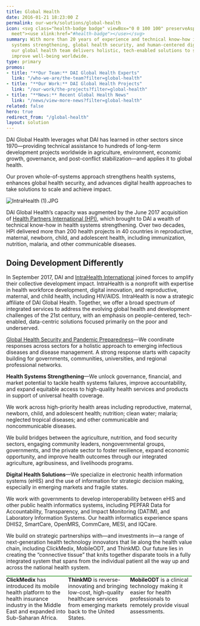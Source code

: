 ```yaml
---
title: Global Health
date: 2016-01-21 18:23:00 Z
permalink: our-work/solutions/global-health
icon: <svg class="health-badge badge" viewBox="0 0 100 100" preserveAspectRatio="xMinYMax
  meet"><use xlink:href="#health-badge"></use></svg>
summary: With more than 20 years of experience and technical know-how in health
  systems strengthening, global health security, and human-centered digital design,
  our global health team delivers holistic, tech-enabled solutions to save lives and
  improve well-being worldwide.
type: primary
promos:
- title: "**Our Team:** DAI Global Health Experts"
  link: "/who-we-are/the-team?filter=global-health"
- title: "**Our Work:** DAI Global Health Projects"
  link: "/our-work/the-projects?filter=global-health"
- title: "**News:** Recent Global Health News"
  link: "/news/view-more-news?filter=global-health"
related: false
hero: true
redirect_from: "/global-health"
layout: solution
---
```


DAI Global Health leverages what DAI has learned in other sectors since 1970—providing technical assistance to hundreds of long-term development projects worldwide in agriculture, environment, economic growth, governance, and post-conflict stabilization—and applies it to global health.

Our proven whole-of-systems approach strengthens health systems, enhances global health security, and advances digital health approaches to take solutions to scale and achieve impact.

![IntraHealth (1).JPG](/uploads/IntraHealth%20(1).JPG)

DAI Global Health’s capacity was augmented by the June 2017 acquisition of [Health Partners International (HPI)](http://healthpartners-int.co.uk/), which brought to DAI a wealth of technical know-how in health systems strengthening. Over two decades, HPI delivered more than 200 health projects in 40 countries in reproductive, maternal, newborn, child, and adolescent health, including immunization, nutrition, malaria, and other communicable diseases.

## Doing Development Differently

In September 2017, DAI and [IntraHealth International](https://www.intrahealth.org/) joined forces to amplify their collective development impact. IntraHealth is a nonprofit with expertise in health workforce development, digital innovation, and reproductive, maternal, and child health, including HIV/AIDS. IntraHealth is now a strategic affiliate of DAI Global Health. Together, we offer a broad spectrum of integrated services to address the evolving global health and development challenges of the 21st century, with an emphasis on people-centered, tech-enabled, data-centric solutions focused primarily on the poor and underserved. 

[Global Health Security and Pandemic Preparedness](/our-work/solutions/health-solutions/global-health-security-and-pandemic-preparedness)—We coordinate responses across sectors for a holistic approach to emerging infectious diseases and disease management. A strong response starts with capacity building for governments, communities, universities, and regional professional networks.

**Health Systems Strengthening**—We unlock governance, financial, and market potential to tackle health systems failures, improve accountability, and expand equitable access to high-quality health services and products in support of universal health coverage. 

We work across high-priority health areas including reproductive, maternal, newborn, child, and adolescent health; nutrition; clean water; malaria; neglected tropical diseases; and other communicable and noncommunicable diseases. 

We build bridges between the agriculture, nutrition, and food security sectors, engaging community leaders, nongovernmental groups, governments, and the private sector to foster resilience, expand economic opportunity, and improve health outcomes through our integrated agriculture, agribusiness, and livelihoods programs.

**Digital Health Solutions**—We specialize in electronic health information systems (eHIS) and the use of information for strategic decision making, especially in emerging markets and fragile states.

We work with governments to develop interoperability between eHIS and other public health informatics systems, including PEPFAR Data for Accountability, Transparency, and Impact Monitoring (DATIM), and Laboratory Information Systems. Our health informatics experience spans DHIS2, SmartCare, OpenMRS, CommCare, MESI, and IQCare.

We build on strategic partnerships with—and investments in—a range of next-generation health technology innovators that lie along the health value chain, including ClickMedix, MobileODT, and ThinkMD. Our future lies in creating the “connective tissue” that knits together disparate tools in  a fully integrated system that spans from the individual patient all the way up and across the national health system. 

<aside style="width: 33%; float: left; border-top: 2px solid #54aa4f; height: 250px; font-size: .9rem; "><strong>ClickMedix</strong> has introduced its mobile health platform to the health insurance industry in the Middle East and expanded into Sub-Saharan Africa.</aside>
<aside style="width: 33%; float: left; border-top: 2px solid #54aa4f; height: 250px; font-size: .9rem; "><strong>ThinkMD</strong> is reverse-innovating and bringing low-cost, high-quality healthcare services from emerging markets back to the United States.</aside>
<aside style="width: 33%; float: left; border-top: 2px solid #54aa4f; height: 250px; font-size: .9rem; "><strong>MobileODT</strong> is a clinical technology making it easier for health professionals to remotely provide visual assessments.</aside>

